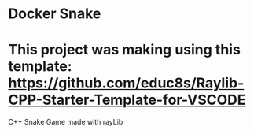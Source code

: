 # Docker Snake

# This project was making using this template: https://github.com/educ8s/Raylib-CPP-Starter-Template-for-VSCODE


C++ Snake Game made with rayLib
